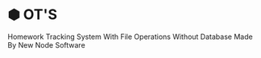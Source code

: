 # ⬢ OT'S
  Homework Tracking System With File Operations Without Database Made By New Node Software
